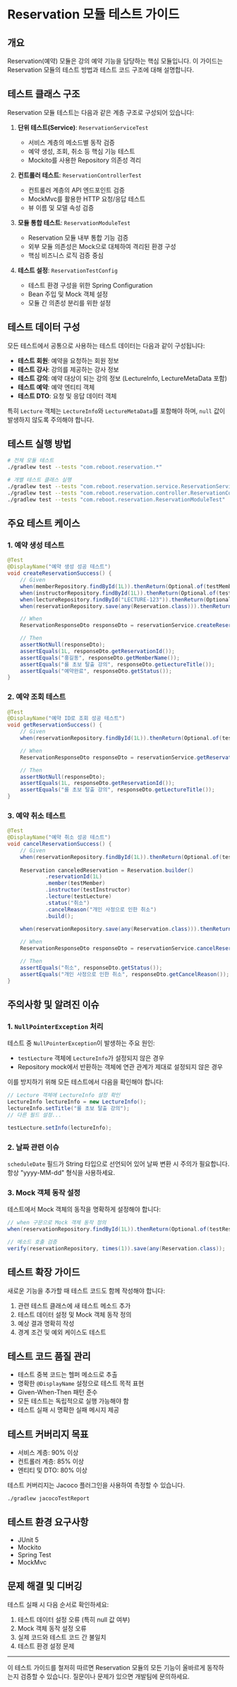 # Reservation 모듈 테스트 가이드

## 개요

Reservation(예약) 모듈은 강의 예약 기능을 담당하는 핵심 모듈입니다. 이 가이드는 Reservation 모듈의 테스트 방법과 테스트 코드 구조에 대해 설명합니다.

## 테스트 클래스 구조

Reservation 모듈 테스트는 다음과 같은 계층 구조로 구성되어 있습니다:

1. **단위 테스트(Service)**: `ReservationServiceTest`
   - 서비스 계층의 메소드별 동작 검증
   - 예약 생성, 조회, 취소 등 핵심 기능 테스트
   - Mockito를 사용한 Repository 의존성 격리

2. **컨트롤러 테스트**: `ReservationControllerTest`
   - 컨트롤러 계층의 API 엔드포인트 검증
   - MockMvc를 활용한 HTTP 요청/응답 테스트
   - 뷰 이름 및 모델 속성 검증

3. **모듈 통합 테스트**: `ReservationModuleTest`
   - Reservation 모듈 내부 통합 기능 검증
   - 외부 모듈 의존성은 Mock으로 대체하여 격리된 환경 구성
   - 핵심 비즈니스 로직 검증 중심

4. **테스트 설정**: `ReservationTestConfig`
   - 테스트 환경 구성을 위한 Spring Configuration
   - Bean 주입 및 Mock 객체 설정
   - 모듈 간 의존성 분리를 위한 설정

## 테스트 데이터 구성

모든 테스트에서 공통으로 사용하는 테스트 데이터는 다음과 같이 구성됩니다:

- **테스트 회원**: 예약을 요청하는 회원 정보
- **테스트 강사**: 강의를 제공하는 강사 정보
- **테스트 강의**: 예약 대상이 되는 강의 정보 (LectureInfo, LectureMetaData 포함)
- **테스트 예약**: 예약 엔티티 객체
- **테스트 DTO**: 요청 및 응답 데이터 객체

특히 `Lecture` 객체는 `LectureInfo`와 `LectureMetaData`를 포함해야 하며, `null` 값이 발생하지 않도록 주의해야 합니다.

## 테스트 실행 방법

```bash
# 전체 모듈 테스트
./gradlew test --tests "com.reboot.reservation.*"

# 개별 테스트 클래스 실행
./gradlew test --tests "com.reboot.reservation.service.ReservationServiceTest"
./gradlew test --tests "com.reboot.reservation.controller.ReservationControllerTest"
./gradlew test --tests "com.reboot.reservation.ReservationModuleTest"
```

## 주요 테스트 케이스

### 1. 예약 생성 테스트
```java
@Test
@DisplayName("예약 생성 성공 테스트")
void createReservationSuccess() {
    // Given
    when(memberRepository.findById(1L)).thenReturn(Optional.of(testMember));
    when(instructorRepository.findById(1L)).thenReturn(Optional.of(testInstructor));
    when(lectureRepository.findById("LECTURE-123")).thenReturn(Optional.of(testLecture));
    when(reservationRepository.save(any(Reservation.class))).thenReturn(testReservation);

    // When
    ReservationResponseDto responseDto = reservationService.createReservation(validRequestDto);

    // Then
    assertNotNull(responseDto);
    assertEquals(1L, responseDto.getReservationId());
    assertEquals("홍길동", responseDto.getMemberName());
    assertEquals("롤 초보 탈출 강의", responseDto.getLectureTitle());
    assertEquals("예약완료", responseDto.getStatus());
}
```

### 2. 예약 조회 테스트
```java
@Test
@DisplayName("예약 ID로 조회 성공 테스트")
void getReservationSuccess() {
    // Given
    when(reservationRepository.findById(1L)).thenReturn(Optional.of(testReservation));

    // When
    ReservationResponseDto responseDto = reservationService.getReservation(1L);

    // Then
    assertNotNull(responseDto);
    assertEquals(1L, responseDto.getReservationId());
    assertEquals("롤 초보 탈출 강의", responseDto.getLectureTitle());
}
```

### 3. 예약 취소 테스트
```java
@Test
@DisplayName("예약 취소 성공 테스트")
void cancelReservationSuccess() {
    // Given
    when(reservationRepository.findById(1L)).thenReturn(Optional.of(testReservation));
    
    Reservation canceledReservation = Reservation.builder()
            .reservationId(1L)
            .member(testMember)
            .instructor(testInstructor)
            .lecture(testLecture)
            .status("취소")
            .cancelReason("개인 사정으로 인한 취소")
            .build();
            
    when(reservationRepository.save(any(Reservation.class))).thenReturn(canceledReservation);

    // When
    ReservationResponseDto responseDto = reservationService.cancelReservation(cancelDto);

    // Then
    assertEquals("취소", responseDto.getStatus());
    assertEquals("개인 사정으로 인한 취소", responseDto.getCancelReason());
}
```

## 주의사항 및 알려진 이슈

### 1. `NullPointerException` 처리
테스트 중 `NullPointerException`이 발생하는 주요 원인:
- `testLecture` 객체에 `LectureInfo`가 설정되지 않은 경우
- Repository mock에서 반환하는 객체에 연관 관계가 제대로 설정되지 않은 경우

이를 방지하기 위해 모든 테스트에서 다음을 확인해야 합니다:
```java
// Lecture 객체에 LectureInfo 설정 확인
LectureInfo lectureInfo = new LectureInfo();
lectureInfo.setTitle("롤 초보 탈출 강의");
// 다른 필드 설정...

testLecture.setInfo(lectureInfo);
```

### 2. 날짜 관련 이슈
`scheduleDate` 필드가 String 타입으로 선언되어 있어 날짜 변환 시 주의가 필요합니다. 항상 "yyyy-MM-dd" 형식을 사용하세요.

### 3. Mock 객체 동작 설정
테스트에서 Mock 객체의 동작을 명확하게 설정해야 합니다:
```java
// when 구문으로 Mock 객체 동작 정의
when(reservationRepository.findById(1L)).thenReturn(Optional.of(testReservation));

// 메소드 호출 검증
verify(reservationRepository, times(1)).save(any(Reservation.class));
```

## 테스트 확장 가이드

새로운 기능을 추가할 때 테스트 코드도 함께 작성해야 합니다:

1. 관련 테스트 클래스에 새 테스트 메소드 추가
2. 테스트 데이터 설정 및 Mock 객체 동작 정의
3. 예상 결과 명확히 작성
4. 경계 조건 및 예외 케이스도 테스트

## 테스트 코드 품질 관리

- 테스트 중복 코드는 헬퍼 메소드로 추출
- 명확한 `@DisplayName` 설정으로 테스트 목적 표현
- Given-When-Then 패턴 준수
- 모든 테스트는 독립적으로 실행 가능해야 함
- 테스트 실패 시 명확한 실패 메시지 제공

## 테스트 커버리지 목표

- 서비스 계층: 90% 이상
- 컨트롤러 계층: 85% 이상
- 엔티티 및 DTO: 80% 이상

테스트 커버리지는 Jacoco 플러그인을 사용하여 측정할 수 있습니다.

```bash
./gradlew jacocoTestReport
```

## 테스트 환경 요구사항

- JUnit 5
- Mockito
- Spring Test
- MockMvc

## 문제 해결 및 디버깅

테스트 실패 시 다음 순서로 확인하세요:

1. 테스트 데이터 설정 오류 (특히 null 값 여부)
2. Mock 객체 동작 설정 오류
3. 실제 코드와 테스트 코드 간 불일치
4. 테스트 환경 설정 문제

---

이 테스트 가이드를 철저히 따르면 Reservation 모듈의 모든 기능이 올바르게 동작하는지 검증할 수 있습니다. 질문이나 문제가 있으면 개발팀에 문의하세요.